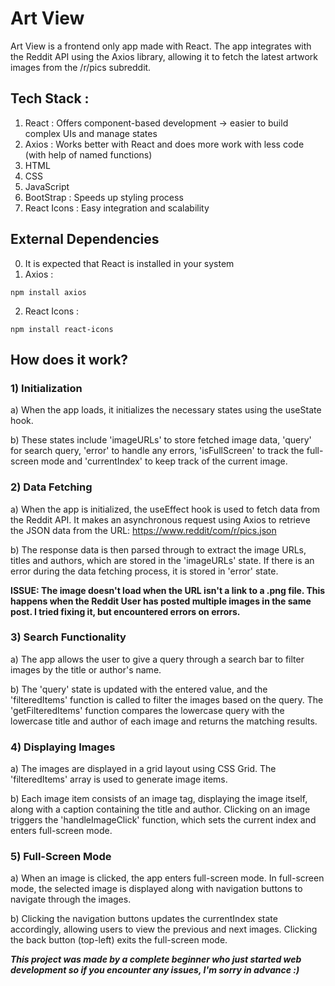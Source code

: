# Art View
Art View is a frontend only app made with React. The app integrates with the Reddit API using the Axios library, allowing it to fetch the latest artwork images from the /r/pics subreddit. 


## Tech Stack : 
1) React : Offers component-based development -> easier to build complex UIs and manage states
2) Axios : Works better with React and does more work with less code (with help of named functions)
3) HTML
4) CSS
5) JavaScript
6) BootStrap : Speeds up styling process
7) React Icons : Easy integration and scalability

## External Dependencies
0) It is expected that React is installed in your system
1) Axios :  
``` 
npm install axios
```
2) React Icons :
```
npm install react-icons
```

## How does it work?
### 1) Initialization
a) When the app loads, it initializes the necessary states using the useState hook. 

b) These states include 'imageURLs' to store fetched image data, 'query' for search query, 'error' to handle any errors, 'isFullScreen' to track the full-screen mode and 'currentIndex' to keep track of the current image.

### 2) Data Fetching
a) When the app is initialized, the useEffect hook is used to fetch data from the Reddit API. It makes an asynchronous request using Axios to retrieve the JSON data from the URL: https://www.reddit/com/r/pics.json

b) The response data is then parsed through to extract the image URLs, titles and authors, which are stored in the 'imageURLs' state. If there is an error during the data fetching process, it is stored in 'error' state.

**ISSUE: The image doesn't load when the URL isn't a link to a .png file. This happens when the Reddit User has posted multiple images in the same post. I tried fixing it, but encountered errors on errors.**

### 3) Search Functionality
a) The app allows the user to give a query through a search bar to filter images by the title or author's name.

b) The 'query' state is updated with the entered value, and the 'filteredItems' function is called to filter the images based on the query. The 'getFilteredItems' function compares the lowercase query with the lowercase title and author of each image and returns the matching results.

### 4) Displaying Images
a) The images are displayed in a grid layout using CSS Grid. The 'filteredItems' array is used to generate image items. 

b) Each image item consists of an image tag, displaying the image itself, along with a caption containing the title and author. Clicking on an image triggers the 'handleImageClick' function, which sets the current index and enters full-screen mode.

### 5) Full-Screen Mode
a) When an image is clicked, the app enters full-screen mode. In full-screen mode, the selected image is displayed along with navigation buttons to navigate through the images. 

b) Clicking the navigation buttons updates the currentIndex state accordingly, allowing users to view the previous and next images. Clicking the back button (top-left) exits the full-screen mode. 

 
***This project was made by a complete beginner who just started web development so if you encounter any issues, I'm sorry in advance :)***

